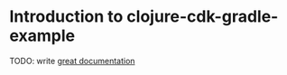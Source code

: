 # Introduction to clojure-cdk-gradle-example

TODO: write [great documentation](http://jacobian.org/writing/what-to-write/)
